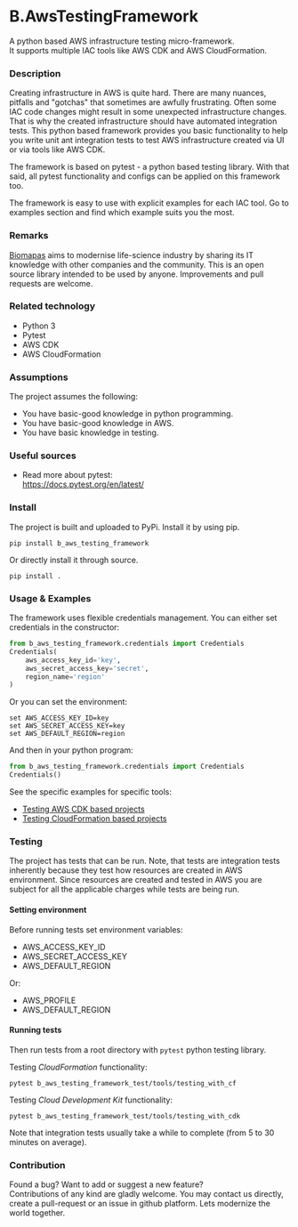# B.AwsTestingFramework

A python based AWS infrastructure testing micro-framework.<br>
It supports multiple IAC tools like AWS CDK and AWS CloudFormation.

### Description

Creating infrastructure in AWS is quite hard. There are many nuances,
pitfalls and "gotchas" that sometimes are awfully frustrating. Often some 
IAC code changes might result in some unexpected infrastructure changes.
That is why the created infrastructure should have automated integration tests. 
This python based framework provides you basic functionality to help you
write unit ant integration tests to test AWS infrastructure created
via UI or via tools like AWS CDK. 

The framework is based on pytest - a python based testing library. With that
said, all pytest functionality and configs can be applied on this framework too.

The framework is easy to use with explicit examples for each IAC tool. Go to
examples section and find which example suits you the most.

### Remarks

[Biomapas](https://biomapas.com) aims to modernise life-science 
industry by sharing its IT knowledge with other companies and 
the community. This is an open source library intended to be used 
by anyone. Improvements and pull requests are welcome.

### Related technology

- Python 3
- Pytest
- AWS CDK
- AWS CloudFormation

### Assumptions

The project assumes the following:

- You have basic-good knowledge in python programming.
- You have basic-good knowledge in AWS.
- You have basic knowledge in testing.

### Useful sources

- Read more about pytest:<br>
https://docs.pytest.org/en/latest/

### Install

The project is built and uploaded to PyPi. Install it by using pip.

```
pip install b_aws_testing_framework
```

Or directly install it through source.

```
pip install .
```

### Usage & Examples

The framework uses flexible credentials management. You can either
set credentials in the constructor:
```python
from b_aws_testing_framework.credentials import Credentials
Credentials(
    aws_access_key_id='key',
    aws_secret_access_key='secret',
    region_name='region'
)
```

Or you can set the environment:
```
set AWS_ACCESS_KEY_ID=key
set AWS_SECRET_ACCESS_KEY=key
set AWS_DEFAULT_REGION=region
```

And then in your python program:
```python
from b_aws_testing_framework.credentials import Credentials
Credentials()
```

See the specific examples for specific tools:

- [Testing AWS CDK based projects](https://github.com/Biomapas/B.AwsTestingFramework/blob/master/documentation/example-cdk.md)
- [Testing CloudFormation based projects](https://github.com/Biomapas/B.AwsTestingFramework/blob/master/documentation/example-cf.md)

### Testing

The project has tests that can be run. 
Note, that tests are integration tests inherently because they
test how resources are created in AWS environment. Since resources 
are created and tested in AWS you are subject for all the applicable
charges while tests are being run.

#### Setting environment

Before running tests set environment variables:
- AWS_ACCESS_KEY_ID
- AWS_SECRET_ACCESS_KEY
- AWS_DEFAULT_REGION

Or:
- AWS_PROFILE
- AWS_DEFAULT_REGION

#### Running tests

Then run tests from a root directory with `pytest` python testing library.

Testing *CloudFormation* functionality:
```
pytest b_aws_testing_framework_test/tools/testing_with_cf
```

Testing *Cloud Development Kit* functionality:
```
pytest b_aws_testing_framework_test/tools/testing_with_cdk
```

Note that integration tests usually take a while to complete (from 5 to 30
minutes on average).

### Contribution

Found a bug? Want to add or suggest a new feature?<br>
Contributions of any kind are gladly welcome. You may contact us 
directly, create a pull-request or an issue in github platform.
Lets modernize the world together.
